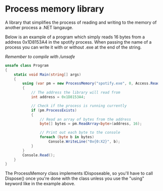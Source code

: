 Process memory library
==============

A library that simplifies the process of reading and writing to
the memory of another process a .NET langauge.

Below is an example of a program which simply reads 16 bytes from
a address 0x1D8153A4 in the spotify process.
When passing the name of a process you can write it with or
without .exe at the end of the string.

_Remember to compile with /unsafe_
```C#
unsafe class Program
{
	static void Main(string[] args)
	{
		using (var pm = new ProcessMemory("spotify.exe", 0, Access.Read))
		{
			// The address the library will read from
			int address = 0x1D8153A4;

			// Check if the process is running currently
			if (pm.ProcessExists)
			{
				// Read an array of bytes from the address
				byte[] bytes = pm.ReadArray<byte>(address, 16);

				// Print out each byte to the console
				foreach (byte b in bytes)
					Console.WriteLine("0x{0:X2}", b);
			}
		}
		Console.Read();
	}
}
```

The ProcessMemory class implements IDisposeable, so you'll have to
call Dispose() once you're done with the class unless you use the
"using" keyword like in the example above.